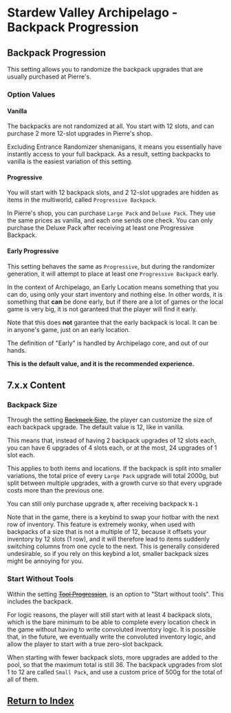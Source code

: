 # Stardew Valley Archipelago - Backpack Progression

## Backpack Progression

This setting allows you to randomize the backpack upgrades that are usually purchased at Pierre's.

### Option Values

#### Vanilla

The backpacks are not randomized at all. You start with 12 slots, and can purchase 2 more 12-slot upgrades in Pierre's shop.

Excluding Entrance Randomizer shenanigans, it means you essentially have instantly access to your full backpack. As a result, setting backpacks to vanilla is the easiest variation of this setting.

#### Progressive

You will start with 12 backpack slots, and 2 12-slot upgrades are hidden as items in the multiworld, called `Progressive Backpack`.

In Pierre's shop, you can purchase `Large Pack` and `Deluxe Pack`. They use the same prices as vanilla, and each one sends one check. You can only purchase the Deluxe Pack after receiving at least one Progressive Backpack.

#### Early Progressive

This setting behaves the same as `Progressive`, but during the randomizer generation, it will attempt to place at least one `Progressive Backpack` early.

In the context of Archipelago, an Early Location means something that you can do, using only your start inventory and nothing else. In other words, it is something that **can** be done early, but if there are a lot of games or the local game is very big, it is not garanteed that the player will find it early.

Note that this does **not** garantee that the early backpack is local. It can be in anyone's game, just on an early location.

The definition of "Early" is handled by Archipelago core, and out of our hands.

**This is the default value, and it is the recommended experience.**

## 7.x.x Content

### Backpack Size

Through the setting ~~[Backpack Size](./backpack_size.md)~~, the player can customize the size of each backpack upgrade. The default value is 12, like in vanilla.

This means that, instead of having 2 backpack upgrades of 12 slots each, you can have 6 upgrades of 4 slots each, or at the most, 24 upgrades of 1 slot each.

This applies to both items and locations. If the backpack is split into smaller variations, the total price of every `Large Pack` upgrade will total 2000g, but split between multiple upgrades, with a growth curve so that every upgrade costs more than the previous one.

You can still only purchase upgrade `N`, after receiving backpack `N-1`

Note that in the game, there is a keybind to swap your hotbar with the next row of inventory.
This feature is extremely wonky, when used with backpacks of a size that is not a multiple of 12, because it offsets your inventory by 12 slots (1 row), and it will therefore lead to items suddenly switching columns from one cycle to the next.
This is generally considered undesirable, so if you rely on this keybind a lot, smaller backpack sizes might be annoying for you.

### Start Without Tools

Within the setting ~~[Tool Progression](./tool_progression.md)~~, is an option to "Start without tools". This includes the backpack.

For logic reasons, the player will still start with at least 4 backpack slots, which is the bare minimum to be able to complete every location check in the game without having to write convoluted inventory logic.
It is possible that, in the future, we eventually write the convoluted inventory logic, and allow the player to start with a true zero-slot backpack.

When starting with fewer backpack slots, more upgrades are added to the pool, so that the maximum total is still 36. The backpack upgrades from slot 1 to 12 are called `Small Pack`, and use a custom price of 500g for the total of all of them.

## [Return to Index](./index.md)
